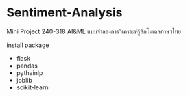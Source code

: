 # Sentiment-Analysis
Mini Project 240-318 AI&ML แบบจำลองการวิเคราะห์รู้สึกโมเดลภาษาไทย

install package
- flask
- pandas 
- pythainlp 
- joblib
- scikit-learn